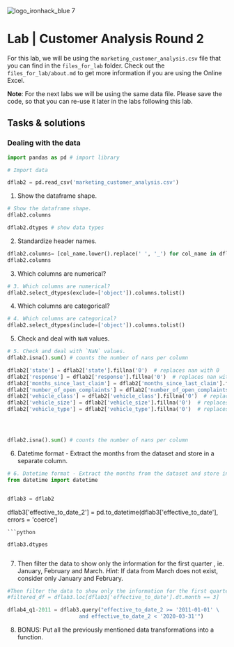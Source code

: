 ![logo_ironhack_blue 7](https://user-images.githubusercontent.com/23629340/40541063-a07a0a8a-601a-11e8-91b5-2f13e4e6b441.png)

# Lab | Customer Analysis Round 2

For this lab, we will be using the `marketing_customer_analysis.csv` file that you can find in the `files_for_lab` folder. Check out the `files_for_lab/about.md` to get more information if you are using the Online Excel.

**Note**: For the next labs we will be using the same data file. Please save the code, so that you can re-use it later in the labs following this lab.


## Tasks & solutions 

### Dealing with the data
```python
import pandas as pd # import library 

```
```python
# Import data 

dflab2 = pd.read_csv('marketing_customer_analysis.csv')


```


1. Show the dataframe shape.

```python
# Show the dataframe shape.
dflab2.columns


```
```python
dflab2.dtypes # show data types 

```


2. Standardize header names.

```python
dflab2.columns= [col_name.lower().replace(' ', '_') for col_name in dflab2.columns] # remove whitespace 
dflab2.columns

```


3. Which columns are numerical?

```python
# 3. Which columns are numerical?
dflab2.select_dtypes(exclude=['object']).columns.tolist()

```


4. Which columns are categorical?

```python
# 4. Which columns are categorical?
dflab2.select_dtypes(include=['object']).columns.tolist()

```


5. Check and deal with `NaN` values.

```python
# 5. Check and deal with `NaN` values.
dflab2.isna().sum() # counts the number of nans per column 


```

```python
dflab2['state'] = dflab2['state'].fillna('0')  # replaces nan with 0
dflab2['response'] = dflab2['response'].fillna('0')  # replaces nan with 0
dflab2['months_since_last_claim'] = dflab2['months_since_last_claim'].fillna('0')  # replaces nan with 0
dflab2['number_of_open_complaints'] = dflab2['number_of_open_complaints'].fillna('0')  # replaces nan with 0
dflab2['vehicle_class'] = dflab2['vehicle_class'].fillna('0')  # replaces nan with 0
dflab2['vehicle_size'] = dflab2['vehicle_size'].fillna('0')  # replaces nan with 0
dflab2['vehicle_type'] = dflab2['vehicle_type'].fillna('0')  # replaces nan with 0





```

```python
dflab2.isna().sum() # counts the number of nans per column 

```

6. Datetime format - Extract the months from the dataset and store in a separate column.

```python
# 6. Datetime format - Extract the months from the dataset and store in a separate column.
from datetime import datetime


dflab3 = dflab2
```


dflab3['effective_to_date_2'] = pd.to_datetime(dflab3['effective_to_date'], errors = 'coerce')


```
```python

dflab3.dtypes


```

7. Then filter the data to show only the information for the first quarter , ie. January, February and March. _Hint_: If data from March does not exist, consider only January and February.

```python
#Then filter the data to show only the information for the first quarter , ie. January, February and March. _Hint_: If data from March does not exist, consider only January and February.
#filtered_df = dflab3.loc[dflab3['effective_to_date'].dt.month == 3]

dflab4_q1-2011 = dflab3.query("effective_to_date_2 >= '2011-01-01' \
                       and effective_to_date_2 < '2020-03-31'")

```


8. BONUS: Put all the previously mentioned data transformations into a function.

